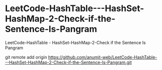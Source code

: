 # LeetCode-HashTable---HashSet-HashMap-2-Check-if-the-Sentence-Is-Pangram
LeetCode-HashTable - HashSet-HashMap-2-Check if the Sentence Is Pangram

git remote add origin https://github.com/anumit-web/LeetCode-HashTable---HashSet-HashMap-2-Check-if-the-Sentence-Is-Pangram.git
